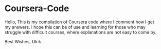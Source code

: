 # Coursera-Code
Hello, 
This is my compilation of Coursera code where I comment how I get my answers. I hope this can be of use and learning for those who may struggle with difficult courses, where explanations are not easy to come by. 

Best Wishes, 
Ulrik



